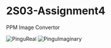 # 2S03-Assignment4
PPM Image Convertor 

![PinguReal](https://user-images.githubusercontent.com/23744162/54316412-09f69f00-45b7-11e9-97bf-515c4da4d017.JPG)
![PinguImaginary](https://user-images.githubusercontent.com/23744162/54316416-0c58f900-45b7-11e9-9c9c-7b8d995d75d1.JPG)
